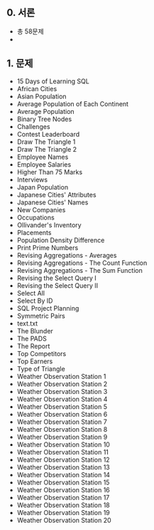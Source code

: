 ## 0. 서론

- 총 58문제
- 

## 1. 문제

- 15 Days of Learning SQL
- African Cities
- Asian Population
- Average Population of Each Continent
- Average Population
- Binary Tree Nodes
- Challenges
- Contest Leaderboard
- Draw The Triangle 1
- Draw The Triangle 2
- Employee Names
- Employee Salaries
- Higher Than 75 Marks
- Interviews
- Japan Population
- Japanese Cities' Attributes
- Japanese Cities' Names
- New Companies
- Occupations
- Ollivander's Inventory
- Placements
- Population Density Difference
- Print Prime Numbers
- Revising Aggregations - Averages
- Revising Aggregations - The Count Function
- Revising Aggregations - The Sum Function
- Revising the Select Query I
- Revising the Select Query II
- Select All
- Select By ID
- SQL Project Planning
- Symmetric Pairs
- text.txt
- The Blunder
- The PADS
- The Report
- Top Competitors
- Top Earners
- Type of Triangle
- Weather Observation Station 1
- Weather Observation Station 2
- Weather Observation Station 3
- Weather Observation Station 4
- Weather Observation Station 5
- Weather Observation Station 6
- Weather Observation Station 7
- Weather Observation Station 8
- Weather Observation Station 9
- Weather Observation Station 10
- Weather Observation Station 11
- Weather Observation Station 12
- Weather Observation Station 13
- Weather Observation Station 14
- Weather Observation Station 15
- Weather Observation Station 16
- Weather Observation Station 17
- Weather Observation Station 18
- Weather Observation Station 19
- Weather Observation Station 20